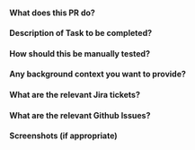 #### What does this PR do?

#### Description of Task to be completed?

#### How should this be manually tested?

#### Any background context you want to provide?

#### What are the relevant Jira tickets?

#### What are the relevant Github Issues?

#### Screenshots (if appropriate)
